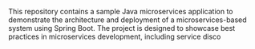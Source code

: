 This repository contains a sample Java microservices application to demonstrate the architecture and deployment of a microservices-based system using Spring Boot. The project is designed to showcase best practices in microservices development, including service disco
